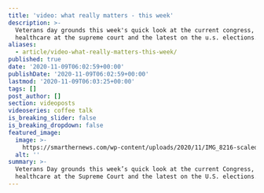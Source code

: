 ```yaml
---
title: 'video: what really matters - this week'
description: >-
  Veterans day grounds this week's quick look at the current congress, covid,
  healthcare at the supreme court and the latest on the u.s. elections.
aliases:
  - article/video-what-really-matters-this-week/
published: true
date: '2020-11-09T06:02:59+00:00'
publishDate: '2020-11-09T06:02:59+00:00'
lastmod: '2020-11-09T06:03:25+00:00'
tags: []
post_author: []
section: videoposts
videoseries: coffee talk
is_breaking_slider: false
is_breaking_dropdown: false
featured_image:
  image: >-
    https://smarthernews.com/wp-content/uploads/2020/11/IMG_8216-scaled-e1604408549183-984x1024.jpg
  alt: ''
summary: >-
  Veterans Day grounds this week’s quick look at the current Congress, COVID,
  healthcare at the Supreme Court and the latest on the U.S. elections.
---
```

